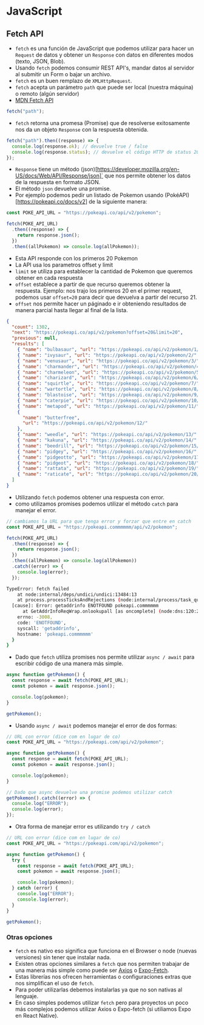# JavaScript

## Fetch API

- `fetch` es una función de JavaScript que podemos utilizar para hacer un `Request` de datos y obtener un `Response` con datos en diferentes modos (texto, JSON, Blob).
- Usando `fetch` podemos consumir REST API's, mandar datos al servidor al submitir un Form o bajar un archivo.
- `fetch` es un buen remplazo de `XMLHttpRequest`.
- `fetch` acepta un parámetro `path` que puede ser local (nuestra máquina) o remoto (algún servidor)
- [MDN Fetch API](https://developer.mozilla.org/es/docs/Web/API/Fetch_API)

```javascript
fetch("path");
```

- `fetch` retorna una promesa (Promise) que de resolverse exitosamente nos da un objeto `Response` con la respuesta obtenida.

```javascript
fetch("path").then((response) => {
  console.log(response.ok); // devuelve true / false
  console.log(response.status); // devuelve el código HTTP de status 200, 300, etc
});
```

- `Response` tiene un método (json)[https://developer.mozilla.org/en-US/docs/Web/API/Response/json]` que nos permite obtener los datos de la respuesta en formato JSON.
- El método `json` devuelve una promise.
- Por ejemplo podemos pedir un listado de Pokemon usando (PokéAPI)[https://pokeapi.co/docs/v2] de la siguiente manera:

```javascript
const POKE_API_URL = "https://pokeapi.co/api/v2/pokemon";

fetch(POKE_API_URL)
  .then((response) => {
    return response.json();
  })
  .then((allPokemon) => console.log(allPokemon));
```

- Esta API responde con los primeros 20 Pokemon
- La API usa los parametros offset y limit
- `limit` se utiliza para establecer la cantidad de Pokemon que queremos obtener en cada respuesta
- `offset` establece a partir de que recurso queremos obtener la respuesta. Ejemplo: nos trajo los primeros 20 en el primer request, podemos usar `offset=20` para decir que devuelva a partir del recurso 21.
- `offset` nos permite hacer un páginado e ir obteniendo resultados de manera parcial hasta llegar al final de la lista.

```json
{
  "count": 1302,
  "next": "https://pokeapi.co/api/v2/pokemon?offset=20&limit=20",
  "previous": null,
  "results": [
    { "name": "bulbasaur", "url": "https://pokeapi.co/api/v2/pokemon/1/" },
    { "name": "ivysaur", "url": "https://pokeapi.co/api/v2/pokemon/2/" },
    { "name": "venusaur", "url": "https://pokeapi.co/api/v2/pokemon/3/" },
    { "name": "charmander", "url": "https://pokeapi.co/api/v2/pokemon/4/" },
    { "name": "charmeleon", "url": "https://pokeapi.co/api/v2/pokemon/5/" },
    { "name": "charizard", "url": "https://pokeapi.co/api/v2/pokemon/6/" },
    { "name": "squirtle", "url": "https://pokeapi.co/api/v2/pokemon/7/" },
    { "name": "wartortle", "url": "https://pokeapi.co/api/v2/pokemon/8/" },
    { "name": "blastoise", "url": "https://pokeapi.co/api/v2/pokemon/9/" },
    { "name": "caterpie", "url": "https://pokeapi.co/api/v2/pokemon/10/" },
    { "name": "metapod", "url": "https://pokeapi.co/api/v2/pokemon/11/" },
    {
      "name": "butterfree",
      "url": "https://pokeapi.co/api/v2/pokemon/12/"
    },
    { "name": "weedle", "url": "https://pokeapi.co/api/v2/pokemon/13/" },
    { "name": "kakuna", "url": "https://pokeapi.co/api/v2/pokemon/14/" },
    { "name": "beedrill", "url": "https://pokeapi.co/api/v2/pokemon/15/" },
    { "name": "pidgey", "url": "https://pokeapi.co/api/v2/pokemon/16/" },
    { "name": "pidgeotto", "url": "https://pokeapi.co/api/v2/pokemon/17/" },
    { "name": "pidgeot", "url": "https://pokeapi.co/api/v2/pokemon/18/" },
    { "name": "rattata", "url": "https://pokeapi.co/api/v2/pokemon/19/" },
    { "name": "raticate", "url": "https://pokeapi.co/api/v2/pokemon/20/" }
  ]
}
```

- Utilizando `fetch` podemos obtener una respuesta con error.
- como utilizamos promises podemos utilizar el método `catch` para manejar el error.

```javascript
// cambiamos la URL para que tenga error y forzar que entre en catch
const POKE_API_URL = "https://pokeapi.commmmmm/api/v2/pokemon";

fetch(POKE_API_URL)
  .then((response) => {
    return response.json();
  })
  .then((allPokemon) => console.log(allPokemon))
  .catch((error) => {
    console.log(error);
  });
```

```bash
TypeError: fetch failed
    at node:internal/deps/undici/undici:13484:13
    at process.processTicksAndRejections (node:internal/process/task_queues:105:5) {
  [cause]: Error: getaddrinfo ENOTFOUND pokeapi.commmmmm
      at GetAddrInfoReqWrap.onlookupall [as oncomplete] (node:dns:120:26) {
    errno: -3008,
    code: 'ENOTFOUND',
    syscall: 'getaddrinfo',
    hostname: 'pokeapi.commmmmm'
  }
}
```

- Dado que `fetch` utiliza promises nos permite utilizar `async / await` para escribir código de una manera más simple.

```javascript
async function getPokemon() {
  const response = await fetch(POKE_API_URL);
  const pokemon = await response.json();

  console.log(pokemon);
}

getPokemon();
```

- Usando `async / await` podemos manejar el error de dos formas:

```javascript
// URL con error (dice com en lugar de co)
const POKE_API_URL = "https://pokeapi.com/api/v2/pokemon";

async function getPokemon() {
  const response = await fetch(POKE_API_URL);
  const pokemon = await response.json();

  console.log(pokemon);
}

// Dado que async devuelve una promise podemos utilizar catch
getPokemon().catch((error) => {
  console.log("ERROR");
  console.log(error);
});
```

- Otra forma de manejar error es utilizando `try / catch`

```javascript
// URL con error (dice com en lugar de co)
const POKE_API_URL = "https://pokeapi.com/api/v2/pokemon";

async function getPokemon() {
  try {
    const response = await fetch(POKE_API_URL);
    const pokemon = await response.json();

    console.log(pokemon);
  } catch (error) {
    console.log("ERROR");
    console.log(error);
  }
}

getPokemon();
```

### Otras opciones

- `fetch` es nativo eso significa que funciona en el Browser o node (nuevas versiones) sin tener que instalar nada.
- Existen otras opciones similares a `fetch` que nos permiten trabajar de una manera más simple como puede ser [Axios](https://axios-http.com/docs/intro) o [Expo-Fetch](https://docs.expo.dev/versions/latest/sdk/expo/#expofetch-api).
- Estas librerías nos ofrecen herramientas o configuraciones extras que nos simplifican el uso de `fetch`.
- Para poder utilizarlas debemos instalarlas ya que no son nativas al lenguaje.
- En caso simples podemos utilizar `fetch` pero para proyectos un poco más complejos podemos utilizar Axios o Expo-fetch (si utiliamos Expo en React Native).
